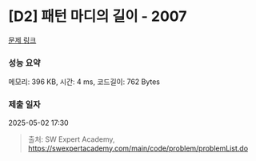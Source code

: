 # [D2] 패턴 마디의 길이 - 2007 

[문제 링크](https://swexpertacademy.com/main/code/problem/problemDetail.do?contestProbId=AV5P1kNKAl8DFAUq) 

### 성능 요약

메모리: 396 KB, 시간: 4 ms, 코드길이: 762 Bytes

### 제출 일자

2025-05-02 17:30



> 출처: SW Expert Academy, https://swexpertacademy.com/main/code/problem/problemList.do